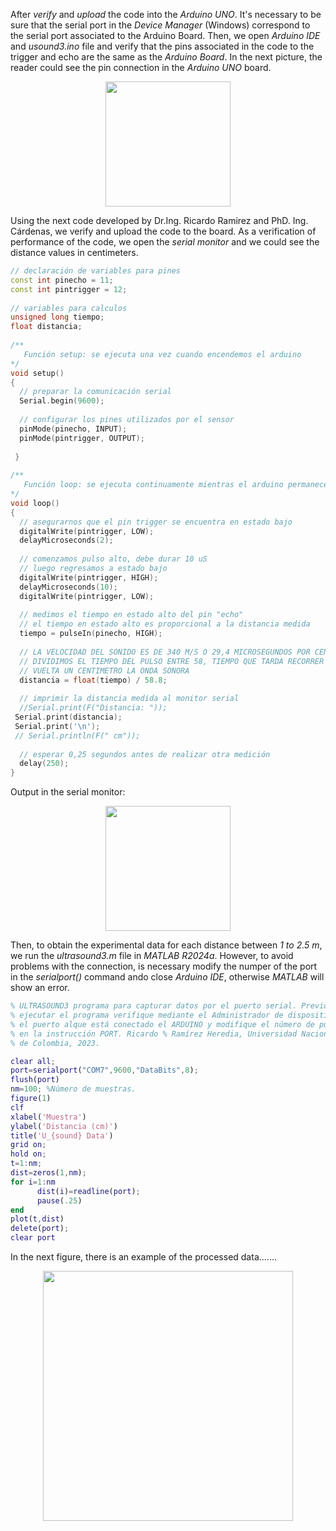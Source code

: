 After *verify* and *upload* the code into the *Arduino UNO*. It's necessary to be sure that the serial port in the *Device Manager* (Windows) correspond to the serial port associated to the Arduino Board. Then, we open *Arduino IDE* and *usound3.ino* file and verify that the pins associated in the code to the trigger and echo are the same as the *Arduino Board*. In the next picture, the reader could see the pin connection in the *Arduino UNO* board.

<p align="center">
  <img align="center" height="200" src="https://github.com/mobile-robotics-unal/Sensors-and-uncertainty/assets/161974694/8d69556e-cf93-4ae9-81aa-564f9e70dbac">
<p/>

Using the next code developed by Dr.Ing. Ricardo Ramirez and PhD. Ing. Cárdenas, we verify and upload the code to the board. As a verification of performance of the code, we open the *serial monitor* and we could see the distance values in centimeters.
```c++
// declaración de variables para pines
const int pinecho = 11;
const int pintrigger = 12;
 
// variables para calculos
unsigned long tiempo;
float distancia;
 
/**
   Función setup: se ejecuta una vez cuando encendemos el arduino
*/
void setup()
{
  // preparar la comunicación serial
  Serial.begin(9600);
 
  // configurar los pines utilizados por el sensor
  pinMode(pinecho, INPUT);
  pinMode(pintrigger, OUTPUT);
 
 }
 
/**
   Función loop: se ejecuta continuamente mientras el arduino permanece encendido
*/
void loop()
{
  // asegurarnos que el pin trigger se encuentra en estado bajo
  digitalWrite(pintrigger, LOW);
  delayMicroseconds(2);
 
  // comenzamos pulso alto, debe durar 10 uS
  // luego regresamos a estado bajo
  digitalWrite(pintrigger, HIGH);
  delayMicroseconds(10);
  digitalWrite(pintrigger, LOW);
 
  // medimos el tiempo en estado alto del pin "echo"
  // el tiempo en estado alto es proporcional a la distancia medida
  tiempo = pulseIn(pinecho, HIGH);
 
  // LA VELOCIDAD DEL SONIDO ES DE 340 M/S O 29,4 MICROSEGUNDOS POR CENTIMETRO
  // DIVIDIMOS EL TIEMPO DEL PULSO ENTRE 58, TIEMPO QUE TARDA RECORRER IDA Y
  // VUELTA UN CENTIMETRO LA ONDA SONORA
  distancia = float(tiempo) / 58.8;
 
  // imprimir la distancia medida al monitor serial
  //Serial.print(F("Distancia: "));
 Serial.print(distancia);
 Serial.print('\n');
 // Serial.println(F(" cm"));
 
  // esperar 0,25 segundos antes de realizar otra medición
  delay(250);
}
```
Output in the serial monitor:
<p align="center">
  <img align="center" height="200" src="https://github.com/mobile-robotics-unal/Sensors-and-uncertainty/assets/161974694/78bee725-33b4-4578-ad09-988821918a82">
<p/>
  
Then, to obtain the experimental data for each distance between *1 to 2.5 m*, we run the *ultrasound3.m* file in *MATLAB R2024a*. However, to avoid problems with the connection, is necessary modify the numper of the port in the *serialport()* command ando close *Arduino IDE*, otherwise *MATLAB* will show an error.
```matlab
% ULTRASOUND3 programa para capturar datos por el puerto serial. Previo a
% ejecutar el programa verifique mediante el Administrador de dispositivos
% el puerto alque está conectado el ARDUINO y modifique el número de puerto 
% en la instrucción PORT. Ricardo % Ramírez Heredia, Universidad Nacional 
% de Colombia, 2023. 

clear all;
port=serialport("COM7",9600,"DataBits",8);
flush(port)
nm=100; %Número de muestras.
figure(1)
clf
xlabel('Muestra')
ylabel('Distancia (cm)')
title('U_{sound} Data')
grid on;
hold on;
t=1:nm;
dist=zeros(1,nm);
for i=1:nm
      dist(i)=readline(port); 
      pause(.25)
end
plot(t,dist)
delete(port);
clear port
```
In the next figure, there is an example of the processed data.......
<p align="center">
  <img align="center" height="400" src="https://github.com/mobile-robotics-unal/Sensors-and-uncertainty/assets/161974694/ae1908d0-491c-4921-9dab-d32a32dd899e">
<p/>


